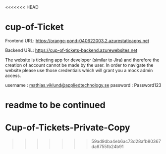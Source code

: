<<<<<<< HEAD
# cup-of-Ticket

Frontend URL: 
https://orange-pond-040622003.2.azurestaticapps.net

Backend URL:
https://cup-of-tickets-backend.azurewebsites.net

The website is ticketing app for developer (similar to Jira) and therefore the creation of account cannot be made by the user.
In order to navigate the website please use those credentials which will grant you a mock admin access.

username : mathias.viklund@appliedtechnology.se
password : Password123


readme to be continued
=======
# Cup-of-Tickets-Private-Copy
>>>>>>> 59ad9dba4eb6ac73d28afb80367da6755fb24b91
